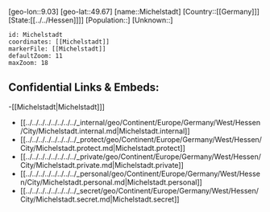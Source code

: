 ﻿---
location: [49.67,9.03]
mapzoom: [7,12] 
mapmarker: city 
type: City
tags:
- geo/City


SpocWebEntityId: 32462
isDeleted: false
confidential: public

---
[geo-lon::9.03]
[geo-lat::49.67]
[name::Michelstadt]
[Country::[[Germany]]]
[State:[[../../Hessen]]]]
[Population::]
[Unknown::]


```leaflet
id: Michelstadt
coordinates: [[Michelstadt]]
markerFile: [[Michelstadt]]
defaultZoom: 11 
maxZoom: 18
```


## Confidential Links & Embeds: 
-[[Michelstadt|Michelstadt]]] 
- [[../../../../../../../../_internal/geo/Continent/Europe/Germany/West/Hessen/City/Michelstadt.internal.md|Michelstadt.internal]] 
- [[../../../../../../../../_protect/geo/Continent/Europe/Germany/West/Hessen/City/Michelstadt.protect.md|Michelstadt.protect]] 
- [[../../../../../../../../_private/geo/Continent/Europe/Germany/West/Hessen/City/Michelstadt.private.md|Michelstadt.private]] 
- [[../../../../../../../../_personal/geo/Continent/Europe/Germany/West/Hessen/City/Michelstadt.personal.md|Michelstadt.personal]] 
- [[../../../../../../../../_secret/geo/Continent/Europe/Germany/West/Hessen/City/Michelstadt.secret.md|Michelstadt.secret]] 
